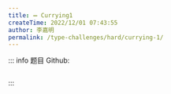 ```yaml
---
title: ➖ Currying1
createTime: 2022/12/01 07:43:55
author: 李嘉明
permalink: /type-challenges/hard/currying-1/
---
```


::: info 题目
Github: []()

```ts

```

:::
